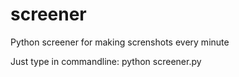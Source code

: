 screener
========

Python screener for making screnshots every minute


Just type in commandline: python screener.py
